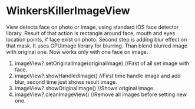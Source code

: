 # WinkersKillerImageView

View detects face on photo or image, using standard iOS face detector library. Result of that action is rectangle around face, mouth and eyes location points, if face exist on photo. Second step is adding blur effect on that mask. It uses GPUImage library for blurring. Than blend blurred image with original one. Now works only with one face on image.

1) imageView?.setOriginalImage(originalImage) //First of all set image with face.
2) imageView?.showHandledImage() //First time handle image and add blur, second time just shows result image.
3) imageView?.showOriginalImage() //Shows original image.
4) imageView?.cleanImageView() //Remove all images before setting new one.